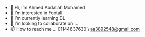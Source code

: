 - 👋 Hi, I’m Ahmed Abdallah Mohamed
- 👀 I’m interested in Footall
- 🌱 I’m currently learning DL
- 💞️ I’m looking to collaborate on ...
- 📫 How to reach me ... 01144637630 \ aa3892548@gmail.com

<!---
Ahmed-Abdallah14/Ahmed-Abdallah14 is a ✨ special ✨ repository because its `README.md` (this file) appears on your GitHub profile.
You can click the Preview link to take a look at your changes.
--->
